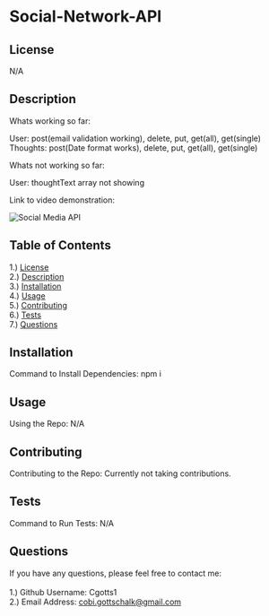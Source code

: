 # Social-Network-API

## <section id = "License">License</section>
N/A

## <section id = "Description">Description</section>
Whats working so far:

User: post(email validation working), delete, put, get(all), get(single)
Thoughts: post(Date format works), delete, put, get(all), get(single)



Whats not working so far:

User: thoughtText array not showing 








Link to video demonstration: 

![Social Media API](./images/image1.png)

## Table of Contents
1.) <a href = "#License">License</a><br>
2.) <a href = "#Description">Description</a><br>
3.) <a href = "#Installation">Installation</a> <br>
4.) <a href = "#Usage">Usage</a><br>
5.) <a href = "#Contributing">Contributing</a><br>
6.) <a href = "#Tests">Tests</a><br>
7.) <a href = "#Questions">Questions</a>

## <section id = "Installation">Installation</section>
Command to Install Dependencies: npm i

## <section id = "Usage">Usage</section>
Using the Repo: N/A 

## <section id = "Contributing">Contributing</section>
Contributing to the Repo: Currently not taking contributions.

## <section id = "Tests">Tests</section>
Command to Run Tests: N/A

## <section id = "Questions">Questions</section>
If you have any questions, please feel free to contact me: <br><br>
1.) Github Username: Cgotts1 <br>
2.) Email Address: cobi.gottschalk@gmail.com
